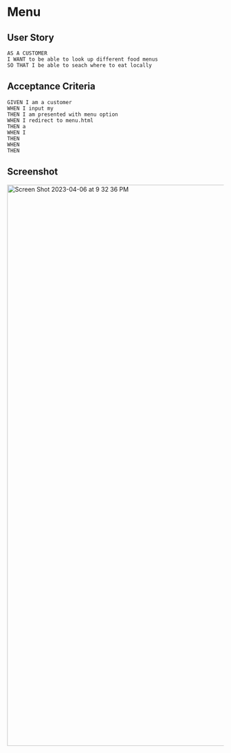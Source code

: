 # Menu

## User Story

```
AS A CUSTOMER 
I WANT to be able to look up different food menus 
SO THAT I be able to seach where to eat locally 
```

## Acceptance Criteria

```
GIVEN I am a customer 
WHEN I input my 
THEN I am presented with menu option 
WHEN I redirect to menu.html
THEN a 
WHEN I 
THEN 
WHEN 
THEN 
```

## Screenshot

<img width="1302" alt="Screen Shot 2023-04-06 at 9 32 36 PM" src="https://user-images.githubusercontent.com/109712172/230541555-3580496a-51c0-427e-a0e6-37cc03fc4441.png">



